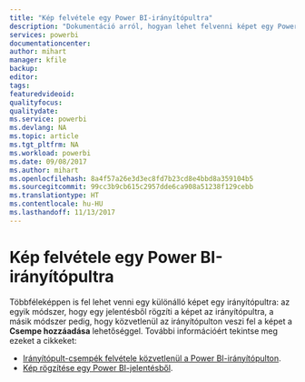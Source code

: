 ```yaml
---
title: "Kép felvétele egy Power BI-irányítópultra"
description: "Dokumentáció arról, hogyan lehet felvenni képet egy Power BI-irányítópultra."
services: powerbi
documentationcenter: 
author: mihart
manager: kfile
backup: 
editor: 
tags: 
featuredvideoid: 
qualityfocus: 
qualitydate: 
ms.service: powerbi
ms.devlang: NA
ms.topic: article
ms.tgt_pltfrm: NA
ms.workload: powerbi
ms.date: 09/08/2017
ms.author: mihart
ms.openlocfilehash: 8a4f57a26e3d3ec8fd7b23cd8e4bbd8a359104b5
ms.sourcegitcommit: 99cc3b9cb615c2957dde6ca908a51238f129cebb
ms.translationtype: HT
ms.contentlocale: hu-HU
ms.lasthandoff: 11/13/2017
---
```

# <a name="add-an-image-to-a-power-bi-dashboard"></a>Kép felvétele egy Power BI-irányítópultra
Többféleképpen is fel lehet venni egy különálló képet egy irányítópultra: az egyik módszer, hogy egy jelentésből rögzíti a képet az irányítópultra, a másik módszer pedig, hogy közvetlenül az irányítópulton veszi fel a képet a **Csempe hozzáadása** lehetőséggel.  További információért tekintse meg ezeket a cikkeket:

* [Irányítópult-csempék felvétele közvetlenül a Power BI-irányítópulton](service-dashboard-add-widget.md).
* [Kép rögzítése egy Power BI-jelentésből](service-dashboard-pin-tile-from-report.md).

